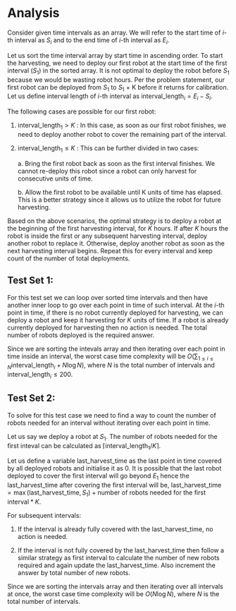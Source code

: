 # Analysis

Consider given time intervals as an array. We will refer to the start time of $i$-th interval as $S_i$ and to the end time of $i$-th interval as $E_i$.

Let us sort the time interval array by start time in ascending order. To start the harvesting, we need to deploy our first robot at the start time of the first interval ($S_1$) in the sorted array. It is not optimal to deploy the robot before $S_1$ because we would be wasting robot hours. Per the problem statement, our first robot can be deployed from $S_1$ to $S_1$ + K before it returns for calibration. Let us define interval length of $i$-th interval as $\text{interval\_length}_i = E_i - S_i$.

The following cases are possible for our first robot:

1. $\text{interval\_length}_1 \gt K$ : In this case, as soon as our first robot finishes, we need to deploy another robot to cover the remaining part of the interval.

2. $\text{interval\_length}_1 \le K$ : This can be further divided in two cases:

   a. Bring the first robot back as soon as the first interval finishes. We cannot re-deploy this robot since a robot can only harvest for consecutive units of time.

   b. Allow the first robot to be available until K units of time has elapsed. This is a better strategy since it allows us to utilize the robot for future harvesting.

Based on the above scenarios, the optimal strategy is to deploy a robot at the beginning of the first harvesting interval, for $K$ hours. If after $K$ hours the robot is inside the first or any subsequent harvesting interval, deploy another robot to replace it. Otherwise, deploy another robot as soon as the next harvesting interval begins. Repeat this for every interval and keep count of the number of total deployments.

## Test Set 1:

For this test set we can loop over sorted time intervals and then have another inner loop to go over each point in time of such interval.
At the $i$-th point in time, if there is no robot currently deployed for harvesting, we can deploy a robot and keep it harvesting for $K$ units of time. If a robot is already currently deployed for harvesting then no action is needed. The total number of robots deployed is the required answer.

Since we are sorting the intevals array and then iterating over each point in time inside an interval, the worst case time complexity will be $O( \sum_{1 \le i \le N} \text{interval\_length}_i + N \log N)$, where $N$ is the total number of intervals and $\text{interval\_length}_i \le 200$.

## Test Set 2:

To solve for this test case we need to find a way to count the number of robots needed for an interval without iterating over each point in time.

Let us say we deploy a robot at $S_1$. The number of robots needed for the first inteval can be calculated as $\lceil \text{interval\_length}_1 / K \rceil$.

Let us define a variable $\text{last\_harvest\_time}$ as the last point in time covered by all deployed robots and initialise it as 0. It is possible that the last robot deployed to cover the first interval will go beyond $E_1$ hence the $\text{last\_harvest\_time}$ after covering the first interval will be, $\text{last\_harvest\_time} = \max(\text{last\_harvest\_time} , S_1) + \text{number of robots needed for the first interval} * K$.

For subsequent intervals:

1. If the interval is already fully covered with the $\text{last\_harvest\_time}$, no action is needed.

2. If the interval is not fully covered by the $\text{last\_harvest\_time}$ then follow a similar strategy as first interval to calculate the number of new robots required and again update the $\text{last\_harvest\_time}$. Also increment the answer by total number of new robots.

Since we are sorting the intervals array and then iterating over all intervals at once, the worst case time complexity will be $O(N \log N)$, where $N$ is the total number of intervals.
